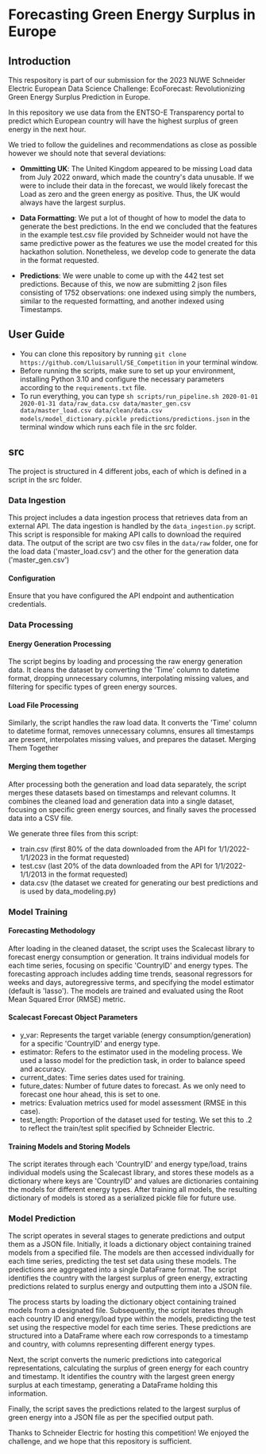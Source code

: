 # Forecasting Green Energy Surplus in Europe

## Introduction
This respository is part of our submission for the 2023 NUWE Schneider Electric European Data Science Challenge: EcoForecast: Revolutionizing Green Energy Surplus Prediction in Europe.

In this repository we use data from the ENTSO-E Transparency portal to predict which European country will have the highest surplus of green energy in the next hour.

We tried to follow the guidelines and recommendations as close as possible however we should note that several deviations:

- **Ommitting UK**: The United Kingdom appeared to be missing Load data from July 2022 onward, which made the country's data unusable. If we were to include their data in the forecast, we would likely forecast the Load as zero and the green energy as positive. Thus, the UK would always have the largest surplus.

- **Data Formatting**: We put a lot of thought of how to model the data to generate the best predictions. In the end we concluded that the features in the example test.csv file provided by Schneider would not have the same predictive power as the features we use the model created for this hackathon solution. Nonetheless, we develop code to generate the data in the format requested. 

- **Predictions**: We were unable to come up with the 442 test set predictions. Because of this, we now are submitting 2 json files consisting of 1752 observations: one indexed using simply the numbers, similar to the requested formatting, and another indexed using Timestamps.


## User Guide

- You can clone this repository by running `git clone https://github.com/Lluisarull/SE_Competition` in your terminal window.
- Before running the scripts, make sure to set up your environment, installing Python 3.10 and configure the necessary parameters according to the `requirements.txt` file.
- To run everything, you can type `sh scripts/run_pipeline.sh 2020-01-01 2020-01-31 data/raw_data.csv data/master_gen.csv data/master_load.csv data/clean/data.csv models/model_dictionary.pickle predictions/predictions.json` in the terminal window which runs each file in the src folder.

## src
The project is structured in 4 different jobs, each of which is defined in a script in the src folder.

### Data Ingestion

This project includes a data ingestion process that retrieves data from an external API.
The data ingestion is handled by the `data_ingestion.py` script. This script is responsible for making API calls to download the required data. The output of the script are two csv files in the `data/raw` folder, one for the load data ('master_load.csv') and the other for the generation data ('master_gen.csv')


#### Configuration

Ensure that you have configured the API endpoint and authentication credentials.

### Data Processing

#### Energy Generation Processing

The script begins by loading and processing the raw energy generation data. It cleans the dataset by converting the 'Time' column to datetime format, dropping unnecessary columns, interpolating missing values, and filtering for specific types of green energy sources.

#### Load File Processing

Similarly, the script handles the raw load data. It converts the 'Time' column to datetime format, removes unnecessary columns, ensures all timestamps are present, interpolates missing values, and prepares the dataset.
Merging Them Together

#### Merging them together
After processing both the generation and load data separately, the script merges these datasets based on timestamps and relevant columns. It combines the cleaned load and generation data into a single dataset, focusing on specific green energy sources, and finally saves the processed data into a CSV file.

We generate three files from this script: 
- train.csv (first 80% of the data downloaded from the API for 1/1/2022-1/1/2023 in the format requested)
- test.csv (last 20% of the data downloaded from the API for 1/1/2022-1/1/2013 in the format requested)
- data.csv (the dataset we created for generating our best predictions and is used by data_modeling.py)

### Model Training

#### Forecasting Methodology

After loading in the cleaned dataset, the script uses the Scalecast library to forecast energy consumption or generation. It trains individual models for each time series, focusing on specific 'CountryID' and energy types. The forecasting approach includes adding time trends, seasonal regressors for weeks and days, autoregressive terms, and specifying the model estimator (default is 'lasso'). The models are trained and evaluated using the Root Mean Squared Error (RMSE) metric.

#### Scalecast Forecast Object Parameters
- y_var: Represents the target variable (energy consumption/generation) for a specific 'CountryID' and energy type.
- estimator: Refers to the estimator used in the modeling process. We used a lasso model for the prediction task, in order to balance speed and accuracy.
- current_dates: Time series dates used for training.
- future_dates: Number of future dates to forecast. As we only need to forecast one hour ahead, this is set to one.
- metrics: Evaluation metrics used for model assessment (RMSE in this case).
- test_length: Proportion of the dataset used for testing. We set this to .2 to reflect the train/test split specified by Schneider Electric.

#### Training Models and Storing Models

The script iterates through each 'CountryID' and energy type/load, trains individual models using the Scalecast library, and stores these models as a dictionary where keys are 'CountryID' and values are dictionaries containing the models for different energy types. After training all models, the resulting dictionary of models is stored as a serialized pickle file for future use.

### Model Prediction

The script operates in several stages to generate predictions and output them as a JSON file. Initially, it loads a dictionary object containing trained models from a specified file. The models are then accessed individually for each time series, predicting the test set data using these models. The predictions are aggregated into a single DataFrame format. The script identifies the country with the largest surplus of green energy, extracting predictions related to surplus energy and outputting them into a JSON file.

The process starts by loading the dictionary object containing trained models from a designated file. Subsequently, the script iterates through each country ID and energy/load type within the models, predicting the test set using the respective model for each time series. These predictions are structured into a DataFrame where each row corresponds to a timestamp and country, with columns representing different energy types.

Next, the script converts the numeric predictions into categorical representations, calculating the surplus of green energy for each country and timestamp. It identifies the country with the largest green energy surplus at each timestamp, generating a DataFrame holding this information.

Finally, the script saves the predictions related to the largest surplus of green energy into a JSON file as per the specified output path.

Thanks to Schneider Electric for hosting this competition! We enjoyed the challenge, and we hope that this repository is sufficient.
